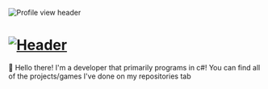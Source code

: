 ![Profile view header](https://komarev.com/ghpvc/?username=Plextora)
# [![Header](https://i.imgur.com/nFnlB67.jpg)](https://plextora.github.io/)

👋 Hello there! I'm a developer that primarily programs in c#! You can find all of the projects/games I've done on my repositories tab
